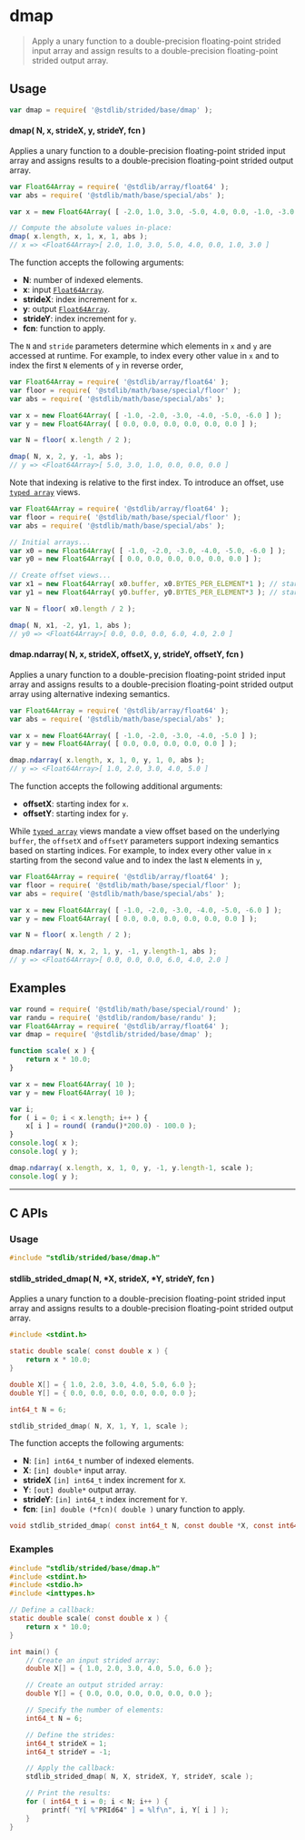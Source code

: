 <!--

@license Apache-2.0

Copyright (c) 2020 The Stdlib Authors.

Licensed under the Apache License, Version 2.0 (the "License");
you may not use this file except in compliance with the License.
You may obtain a copy of the License at

   http://www.apache.org/licenses/LICENSE-2.0

Unless required by applicable law or agreed to in writing, software
distributed under the License is distributed on an "AS IS" BASIS,
WITHOUT WARRANTIES OR CONDITIONS OF ANY KIND, either express or implied.
See the License for the specific language governing permissions and
limitations under the License.

-->

# dmap

> Apply a unary function to a double-precision floating-point strided input array and assign results to a double-precision floating-point strided output array.

<section class="intro">

</section>

<!-- /.intro -->

<section class="usage">

## Usage

```javascript
var dmap = require( '@stdlib/strided/base/dmap' );
```

#### dmap( N, x, strideX, y, strideY, fcn )

Applies a unary function to a double-precision floating-point strided input array and assigns results to a double-precision floating-point strided output array.

```javascript
var Float64Array = require( '@stdlib/array/float64' );
var abs = require( '@stdlib/math/base/special/abs' );

var x = new Float64Array( [ -2.0, 1.0, 3.0, -5.0, 4.0, 0.0, -1.0, -3.0 ] );

// Compute the absolute values in-place:
dmap( x.length, x, 1, x, 1, abs );
// x => <Float64Array>[ 2.0, 1.0, 3.0, 5.0, 4.0, 0.0, 1.0, 3.0 ]
```

The function accepts the following arguments:

-   **N**: number of indexed elements.
-   **x**: input [`Float64Array`][@stdlib/array/float64].
-   **strideX**: index increment for `x`.
-   **y**: output [`Float64Array`][@stdlib/array/float64].
-   **strideY**: index increment for `y`.
-   **fcn**: function to apply.

The `N` and `stride` parameters determine which elements in `x` and `y` are accessed at runtime. For example, to index every other value in `x` and to index the first `N` elements of `y` in reverse order,

```javascript
var Float64Array = require( '@stdlib/array/float64' );
var floor = require( '@stdlib/math/base/special/floor' );
var abs = require( '@stdlib/math/base/special/abs' );

var x = new Float64Array( [ -1.0, -2.0, -3.0, -4.0, -5.0, -6.0 ] );
var y = new Float64Array( [ 0.0, 0.0, 0.0, 0.0, 0.0, 0.0 ] );

var N = floor( x.length / 2 );

dmap( N, x, 2, y, -1, abs );
// y => <Float64Array>[ 5.0, 3.0, 1.0, 0.0, 0.0, 0.0 ]
```

Note that indexing is relative to the first index. To introduce an offset, use [`typed array`][@stdlib/array/float64] views.

```javascript
var Float64Array = require( '@stdlib/array/float64' );
var floor = require( '@stdlib/math/base/special/floor' );
var abs = require( '@stdlib/math/base/special/abs' );

// Initial arrays...
var x0 = new Float64Array( [ -1.0, -2.0, -3.0, -4.0, -5.0, -6.0 ] );
var y0 = new Float64Array( [ 0.0, 0.0, 0.0, 0.0, 0.0, 0.0 ] );

// Create offset views...
var x1 = new Float64Array( x0.buffer, x0.BYTES_PER_ELEMENT*1 ); // start at 2nd element
var y1 = new Float64Array( y0.buffer, y0.BYTES_PER_ELEMENT*3 ); // start at 4th element

var N = floor( x0.length / 2 );

dmap( N, x1, -2, y1, 1, abs );
// y0 => <Float64Array>[ 0.0, 0.0, 0.0, 6.0, 4.0, 2.0 ]
```

#### dmap.ndarray( N, x, strideX, offsetX, y, strideY, offsetY, fcn )

Applies a unary function to a double-precision floating-point strided input array and assigns results to a double-precision floating-point strided output array using alternative indexing semantics.

```javascript
var Float64Array = require( '@stdlib/array/float64' );
var abs = require( '@stdlib/math/base/special/abs' );

var x = new Float64Array( [ -1.0, -2.0, -3.0, -4.0, -5.0 ] );
var y = new Float64Array( [ 0.0, 0.0, 0.0, 0.0, 0.0 ] );

dmap.ndarray( x.length, x, 1, 0, y, 1, 0, abs );
// y => <Float64Array>[ 1.0, 2.0, 3.0, 4.0, 5.0 ]
```

The function accepts the following additional arguments:

-   **offsetX**: starting index for `x`.
-   **offsetY**: starting index for `y`.

While [`typed array`][@stdlib/array/float64] views mandate a view offset based on the underlying `buffer`, the `offsetX` and `offsetY` parameters support indexing semantics based on starting indices. For example, to index every other value in `x` starting from the second value and to index the last `N` elements in `y`,

```javascript
var Float64Array = require( '@stdlib/array/float64' );
var floor = require( '@stdlib/math/base/special/floor' );
var abs = require( '@stdlib/math/base/special/abs' );

var x = new Float64Array( [ -1.0, -2.0, -3.0, -4.0, -5.0, -6.0 ] );
var y = new Float64Array( [ 0.0, 0.0, 0.0, 0.0, 0.0, 0.0 ] );

var N = floor( x.length / 2 );

dmap.ndarray( N, x, 2, 1, y, -1, y.length-1, abs );
// y => <Float64Array>[ 0.0, 0.0, 0.0, 6.0, 4.0, 2.0 ]
```

</section>

<!-- /.usage -->

<section class="notes">

</section>

<!-- /.notes -->

<section class="examples">

## Examples

<!-- eslint no-undef: "error" -->

```javascript
var round = require( '@stdlib/math/base/special/round' );
var randu = require( '@stdlib/random/base/randu' );
var Float64Array = require( '@stdlib/array/float64' );
var dmap = require( '@stdlib/strided/base/dmap' );

function scale( x ) {
    return x * 10.0;
}

var x = new Float64Array( 10 );
var y = new Float64Array( 10 );

var i;
for ( i = 0; i < x.length; i++ ) {
    x[ i ] = round( (randu()*200.0) - 100.0 );
}
console.log( x );
console.log( y );

dmap.ndarray( x.length, x, 1, 0, y, -1, y.length-1, scale );
console.log( y );
```

</section>

<!-- /.examples -->

<!-- C interface documentation. -->

* * *

<section class="c">

## C APIs

<!-- Section to include introductory text. Make sure to keep an empty line after the intro `section` element and another before the `/section` close. -->

<section class="intro">

</section>

<!-- /.intro -->

<!-- C usage documentation. -->

<section class="usage">

### Usage

```c
#include "stdlib/strided/base/dmap.h"
```

#### stdlib_strided_dmap( N, \*X, strideX, \*Y, strideY, fcn )

Applies a unary function to a double-precision floating-point strided input array and assigns results to a double-precision floating-point strided output array.

```c
#include <stdint.h>

static double scale( const double x ) {
    return x * 10.0;
}

double X[] = { 1.0, 2.0, 3.0, 4.0, 5.0, 6.0 };
double Y[] = { 0.0, 0.0, 0.0, 0.0, 0.0, 0.0 };

int64_t N = 6;

stdlib_strided_dmap( N, X, 1, Y, 1, scale );
```

The function accepts the following arguments:

-   **N**: `[in] int64_t` number of indexed elements.
-   **X**: `[in] double*` input array.
-   **strideX** `[in] int64_t` index increment for `X`.
-   **Y**: `[out] double*` output array.
-   **strideY**: `[in] int64_t` index increment for `Y`.
-   **fcn**: `[in] double (*fcn)( double )` unary function to apply.

```c
void stdlib_strided_dmap( const int64_t N, const double *X, const int64_t strideX, double *Y, const int64_t strideY, double (*fcn)( double ) );
```

</section>

<!-- /.usage -->

<!-- C API usage notes. Make sure to keep an empty line after the `section` element and another before the `/section` close. -->

<section class="notes">

</section>

<!-- /.notes -->

<!-- C API usage examples. -->

<section class="examples">

### Examples

```c
#include "stdlib/strided/base/dmap.h"
#include <stdint.h>
#include <stdio.h>
#include <inttypes.h>

// Define a callback:
static double scale( const double x ) {
    return x * 10.0;
}

int main() {
    // Create an input strided array:
    double X[] = { 1.0, 2.0, 3.0, 4.0, 5.0, 6.0 };

    // Create an output strided array:
    double Y[] = { 0.0, 0.0, 0.0, 0.0, 0.0, 0.0 };

    // Specify the number of elements:
    int64_t N = 6;

    // Define the strides:
    int64_t strideX = 1;
    int64_t strideY = -1;

    // Apply the callback:
    stdlib_strided_dmap( N, X, strideX, Y, strideY, scale );

    // Print the results:
    for ( int64_t i = 0; i < N; i++ ) {
        printf( "Y[ %"PRId64" ] = %lf\n", i, Y[ i ] );
    }
}
```

</section>

<!-- /.examples -->

</section>

<!-- /.c -->

<!-- Section for related `stdlib` packages. Do not manually edit this section, as it is automatically populated. -->

<section class="related">

</section>

<!-- /.related -->

<!-- Section for all links. Make sure to keep an empty line after the `section` element and another before the `/section` close. -->

<section class="links">

[@stdlib/array/float64]: https://github.com/stdlib-js/stdlib/tree/develop/lib/node_modules/%40stdlib/array/float64

</section>

<!-- /.links -->
